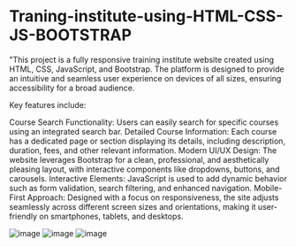 # Traning-institute-using-HTML-CSS-JS-BOOTSTRAP


"This project is a fully responsive training institute website created using HTML, CSS, JavaScript, 
and Bootstrap. The platform is designed to provide an intuitive and seamless user experience on devices of all sizes, ensuring accessibility for a broad audience.

Key features include:

Course Search Functionality: Users can easily search for specific courses using an integrated search bar. Detailed Course Information: Each course has a dedicated page or section displaying its details, including description, duration, fees, and other relevant information. Modern UI/UX Design: The website leverages Bootstrap for a clean, professional, and aesthetically pleasing layout, with interactive components like dropdowns, buttons, and carousels. Interactive Elements: JavaScript is used to add dynamic behavior such as form validation, search filtering, and enhanced navigation. Mobile-First Approach: Designed with a focus on responsiveness, the site adjusts seamlessly across different screen sizes and orientations, making it user-friendly on smartphones, tablets, and desktops.


![image](https://github.com/user-attachments/assets/29a912ac-14d3-4631-a2cb-de8a636983bb)
![image](https://github.com/user-attachments/assets/617ace8b-133c-45f4-82fd-f01bad59993f)
![image](https://github.com/user-attachments/assets/b3da6456-560b-48e7-97ff-9933e6d826c3)


